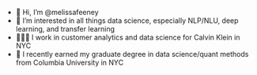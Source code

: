 - 👋 Hi, I’m @melissafeeney
- 👀 I’m interested in all things data science, especially NLP/NLU, deep learning, and transfer learning
- 👩🏻‍💻 I work in customer analytics and data science for Calvin Klein in NYC
- 🌱 I recently earned my graduate degree in data science/quant methods from Columbia University in NYC

<!---
melissafeeney/melissafeeney is a ✨ special ✨ repository because its `README.md` (this file) appears on your GitHub profile.
You can click the Preview link to take a look at your changes.
--->
